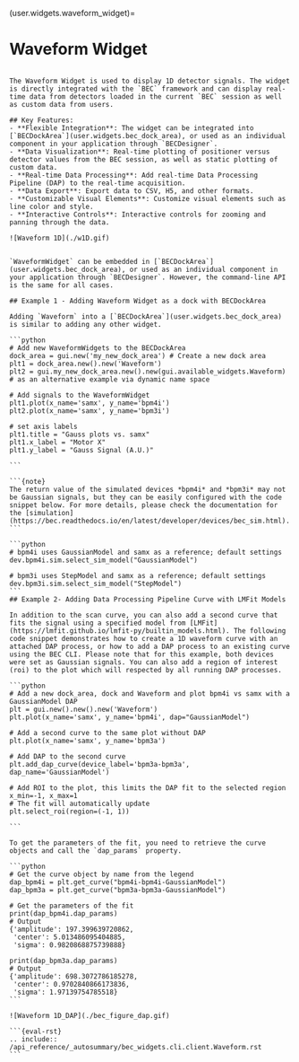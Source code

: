 (user.widgets.waveform_widget)=

# Waveform Widget

````{tab} Overview

The Waveform Widget is used to display 1D detector signals. The widget is directly integrated with the `BEC` framework and can display real-time data from detectors loaded in the current `BEC` session as well as custom data from users.

## Key Features:
- **Flexible Integration**: The widget can be integrated into [`BECDockArea`](user.widgets.bec_dock_area), or used as an individual component in your application through `BECDesigner`.
- **Data Visualization**: Real-time plotting of positioner versus detector values from the BEC session, as well as static plotting of custom data.
- **Real-time Data Processing**: Add real-time Data Processing Pipeline (DAP) to the real-time acquisition.
- **Data Export**: Export data to CSV, H5, and other formats.
- **Customizable Visual Elements**: Customize visual elements such as line color and style.
- **Interactive Controls**: Interactive controls for zooming and panning through the data.

![Waveform 1D](./w1D.gif)
````

````{tab} Examples - CLI

`WaveformWidget` can be embedded in [`BECDockArea`](user.widgets.bec_dock_area), or used as an individual component in your application through `BECDesigner`. However, the command-line API is the same for all cases.

## Example 1 - Adding Waveform Widget as a dock with BECDockArea

Adding `Waveform` into a [`BECDockArea`](user.widgets.bec_dock_area) is similar to adding any other widget. 

```python
# Add new WaveformWidgets to the BECDockArea
dock_area = gui.new('my_new_dock_area') # Create a new dock area
plt1 = dock_area.new().new('Waveform')
plt2 = gui.my_new_dock_area.new().new(gui.available_widgets.Waveform) # as an alternative example via dynamic name space

# Add signals to the WaveformWidget
plt1.plot(x_name='samx', y_name='bpm4i')
plt2.plot(x_name='samx', y_name='bpm3i')

# set axis labels
plt1.title = "Gauss plots vs. samx"
plt1.x_label = "Motor X"
plt1.y_label = "Gauss Signal (A.U.)"

```

```{note}
The return value of the simulated devices *bpm4i* and *bpm3i* may not be Gaussian signals, but they can be easily configured with the code snippet below. For more details, please check the documentation for the [simulation](https://bec.readthedocs.io/en/latest/developer/devices/bec_sim.html).
```

```python
# bpm4i uses GaussianModel and samx as a reference; default settings
dev.bpm4i.sim.select_sim_model("GaussianModel")

# bpm3i uses StepModel and samx as a reference; default settings
dev.bpm3i.sim.select_sim_model("StepModel")
```
## Example 2- Adding Data Processing Pipeline Curve with LMFit Models

In addition to the scan curve, you can also add a second curve that fits the signal using a specified model from [LMFit](https://lmfit.github.io/lmfit-py/builtin_models.html). The following code snippet demonstrates how to create a 1D waveform curve with an attached DAP process, or how to add a DAP process to an existing curve using the BEC CLI. Please note that for this example, both devices were set as Gaussian signals. You can also add a region of interest (roi) to the plot which will respected by all running DAP processes. 

```python
# Add a new dock_area, dock and Waveform and plot bpm4i vs samx with a GaussianModel DAP
plt = gui.new().new().new('Waveform')
plt.plot(x_name='samx', y_name='bpm4i', dap="GaussianModel")

# Add a second curve to the same plot without DAP
plt.plot(x_name='samx', y_name='bpm3a')

# Add DAP to the second curve
plt.add_dap_curve(device_label='bpm3a-bpm3a', dap_name='GaussianModel')

# Add ROI to the plot, this limits the DAP fit to the selected region x_min=-1, x_max=1
# The fit will automatically update
plt.select_roi(region=(-1, 1))

```

To get the parameters of the fit, you need to retrieve the curve objects and call the `dap_params` property.

```python
# Get the curve object by name from the legend
dap_bpm4i = plt.get_curve("bpm4i-bpm4i-GaussianModel")
dap_bpm3a = plt.get_curve("bpm3a-bpm3a-GaussianModel")

# Get the parameters of the fit
print(dap_bpm4i.dap_params)
# Output
{'amplitude': 197.399639720862,
 'center': 5.013486095404885,
 'sigma': 0.9820868875739888}

print(dap_bpm3a.dap_params)
# Output
{'amplitude': 698.3072786185278,
 'center': 0.9702840866173836,
 'sigma': 1.97139754785518}
```

![Waveform 1D_DAP](./bec_figure_dap.gif)

````

````{tab} API
```{eval-rst}  
.. include:: /api_reference/_autosummary/bec_widgets.cli.client.Waveform.rst
```
````
